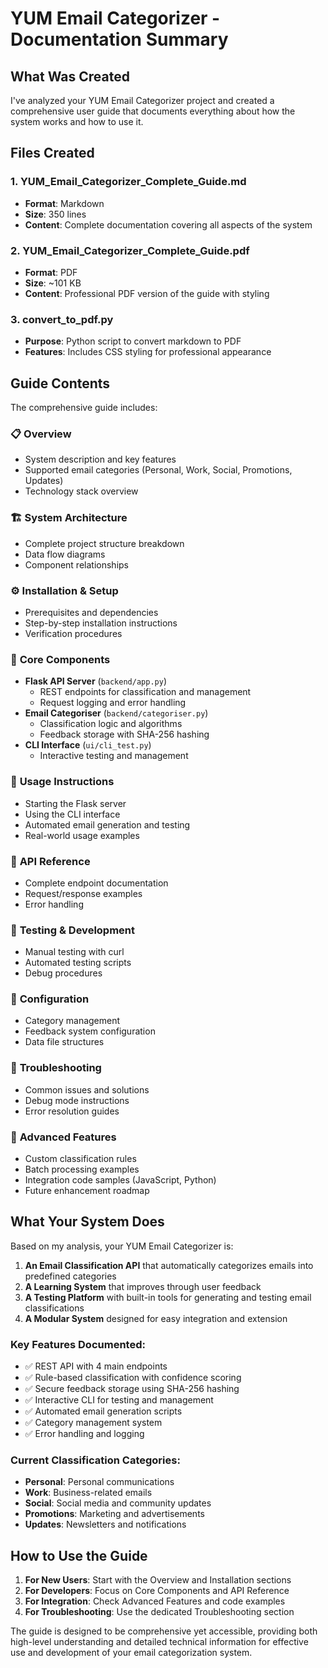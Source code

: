 # YUM Email Categorizer - Documentation Summary

## What Was Created

I've analyzed your YUM Email Categorizer project and created a comprehensive user guide that documents everything about how the system works and how to use it.

## Files Created

### 1. YUM_Email_Categorizer_Complete_Guide.md
- **Format**: Markdown
- **Size**: 350 lines
- **Content**: Complete documentation covering all aspects of the system

### 2. YUM_Email_Categorizer_Complete_Guide.pdf
- **Format**: PDF
- **Size**: ~101 KB
- **Content**: Professional PDF version of the guide with styling

### 3. convert_to_pdf.py
- **Purpose**: Python script to convert markdown to PDF
- **Features**: Includes CSS styling for professional appearance

## Guide Contents

The comprehensive guide includes:

### 📋 **Overview**
- System description and key features
- Supported email categories (Personal, Work, Social, Promotions, Updates)
- Technology stack overview

### 🏗️ **System Architecture**
- Complete project structure breakdown
- Data flow diagrams
- Component relationships

### ⚙️ **Installation & Setup**
- Prerequisites and dependencies
- Step-by-step installation instructions
- Verification procedures

### 🔧 **Core Components**
- **Flask API Server** (`backend/app.py`)
  - REST endpoints for classification and management
  - Request logging and error handling
- **Email Categoriser** (`backend/categoriser.py`)
  - Classification logic and algorithms
  - Feedback storage with SHA-256 hashing
- **CLI Interface** (`ui/cli_test.py`)
  - Interactive testing and management

### 📖 **Usage Instructions**
- Starting the Flask server
- Using the CLI interface
- Automated email generation and testing
- Real-world usage examples

### 🔌 **API Reference**
- Complete endpoint documentation
- Request/response examples
- Error handling

### 🧪 **Testing & Development**
- Manual testing with curl
- Automated testing scripts
- Debug procedures

### 🔧 **Configuration**
- Category management
- Feedback system configuration
- Data file structures

### 🚨 **Troubleshooting**
- Common issues and solutions
- Debug mode instructions
- Error resolution guides

### 🚀 **Advanced Features**
- Custom classification rules
- Batch processing examples
- Integration code samples (JavaScript, Python)
- Future enhancement roadmap

## What Your System Does

Based on my analysis, your YUM Email Categorizer is:

1. **An Email Classification API** that automatically categorizes emails into predefined categories
2. **A Learning System** that improves through user feedback
3. **A Testing Platform** with built-in tools for generating and testing email classifications
4. **A Modular System** designed for easy integration and extension

### Key Features Documented:
- ✅ REST API with 4 main endpoints
- ✅ Rule-based classification with confidence scoring
- ✅ Secure feedback storage using SHA-256 hashing
- ✅ Interactive CLI for testing and management
- ✅ Automated email generation scripts
- ✅ Category management system
- ✅ Error handling and logging

### Current Classification Categories:
- **Personal**: Personal communications
- **Work**: Business-related emails
- **Social**: Social media and community updates
- **Promotions**: Marketing and advertisements
- **Updates**: Newsletters and notifications

## How to Use the Guide

1. **For New Users**: Start with the Overview and Installation sections
2. **For Developers**: Focus on Core Components and API Reference
3. **For Integration**: Check Advanced Features and code examples
4. **For Troubleshooting**: Use the dedicated Troubleshooting section

The guide is designed to be comprehensive yet accessible, providing both high-level understanding and detailed technical information for effective use and development of your email categorization system.